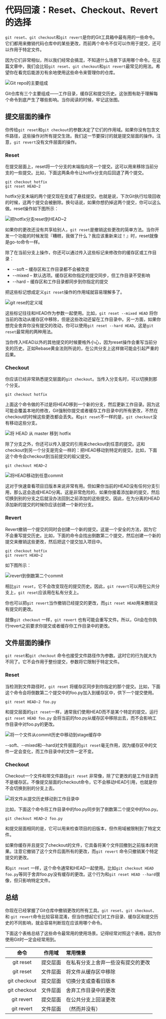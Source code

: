 # 代码回滚：Reset、Checkout、Revert的选择

`git reset`、`git checkout`和`git revert`是你的Git工具箱中最有用的一些命令。它们都用来撤销代码仓库中的某些更改，而前两个命令不仅可以作用于提交，还可以作用于特定文件。

因为它们非常相似，所以我们经常会搞混，不知道什么场景下该用哪个命令。在这篇文章中，我们会比较`git reset`、`git checkout`和`git revert`最常见的用法。希望你在看完后能游刃有余地使用这些命令来管理你的仓库。 

![Git repo的主要组成](https://www.atlassian.com/git/images/tutorials/advanced/resetting-checking-out-and-reverting/01.svg)



Git仓库有三个主要组成——工作目录，缓存区和提交历史。这张图有助于理解每个命令到底产生了哪些影响。当你阅读的时候，牢记这张图。

## 提交层面的操作

你传给`git reset`和`git checkout`的参数决定了它们的作用域。如果你没有包含文件路径，这些操作对所有提交生效。我们这一节要探讨的就是提交层面的操作。注意，`git revert`没有文件层面的操作。

### Reset

在提交层面上，reset将一个分支的末端指向另一个提交。这可以用来移除当前分支的一些提交。比如，下面这两条命令让hotfix分支向后回退了两个提交。

``` 
git checkout hotfix
git reset HEAD~2
```

hotfix分支末端的两个提交现在变成了悬挂提交。也就是说，下次Git执行垃圾回收的时候，这两个提交会被删除。换句话说，如果你想扔掉这两个提交，你可以这么做。reset操作如下图所示：

![把hotfix分支reset到HEAD~2](https://www.atlassian.com/git/images/tutorials/advanced/resetting-checking-out-and-reverting/02.svg)

如果你的更改还没有共享给别人，`git reset`是撤销这些更改的简单方法。当你开发一个功能的时候发现『糟糕，我做了什么？我应该重新来过！』时，reset就像是go-to命令一样。

除了在当前分支上操作，你还可以通过传入这些标记来修改你的缓存区或工作目录：

- --soft – 缓存区和工作目录都不会被改变
- --mixed – 默认选项。缓存区和你指定的提交同步，但工作目录不受影响
- --hard – 缓存区和工作目录都同步到你指定的提交

把这些标记想成定义`git reset`操作的作用域就容易理解多了。

![git rese的定义域](https://www.atlassian.com/git/images/tutorials/advanced/resetting-checking-out-and-reverting/03.svg)

这些标记往往和HEAD作为参数一起使用。比如，`git reset --mixed HEAD` 将你当前的改动从缓存区中移除，但是这些改动还留在工作目录中。另一方面，如果你想完全舍弃你没有提交的改动，你可以使用`git reset --hard HEAD`。这是`git reset`最常用的两种用法。

当你传入HEAD以外的其他提交的时候要格外小心，因为reset操作会重写当前分支的历史。正如Rebase黄金法则所说的，在公共分支上这样做可能会引起严重的后果。

### Checkout

你应该已经非常熟悉提交层面的`git checkout`。当传入分支名时，可以切换到那个分支。

``` 
git checkout hotfix
```

上面这个命令做的不过是将HEAD移到一个新的分支，然后更新工作目录。因为这可能会覆盖本地的修改，Git强制你提交或者缓存工作目录中的所有更改，不然在checkout的时候这些更改都会丢失。和`git reset`不一样的是，`git checkout`没有移动这些分支。

![将 HEAD 从 master 移到 hotfix](https://www.atlassian.com/git/images/tutorials/advanced/resetting-checking-out-and-reverting/04.svg)

除了分支之外，你还可以传入提交的引用来checkout到任意的提交。这和checkout到另一个分支是完全一样的：把HEAD移动到特定的提交。比如，下面这个命令会checkout到当前提交的祖父提交。

``` 
git checkout HEAD~2
```

![将HEAD移动到任意commit](https://www.atlassian.com/git/images/tutorials/advanced/resetting-checking-out-and-reverting/05.svg)

这对于快速查看项目旧版本来说非常有用。但如果你当前的HEAD没有任何分支引用，那么这会造成HEAD分离。这是非常危险的，如果你接着添加新的提交，然后切换到别的分支之后就没办法回到之前添加的这些提交。因此，在为分离的HEAD添加新的提交的时候你应该创建一个新的分支。

### Revert

Revert撤销一个提交的同时会创建一个新的提交。这是一个安全的方法，因为它不会重写提交历史。比如，下面的命令会找出倒数第二个提交，然后创建一个新的提交来撤销这些更改，然后把这个提交加入项目中。

``` 
git checkout hotfix
git revert HEAD~2
```

如下图所示：

![revert到倒数第二个commit](https://www.atlassian.com/git/images/tutorials/advanced/resetting-checking-out-and-reverting/06.svg)

相比`git reset`，它不会改变现在的提交历史。因此，`git revert`可以用在公共分支上，`git reset`应该用在私有分支上。

你也可以把`git revert`当作撤销已经提交的更改，而`git reset HEAD`用来撤销没有提交的更改。

就像`git checkout` 一样，`git revert` 也有可能会重写文件。所以，Git会在你执行revert之前要求你提交或者缓存你工作目录中的更改。

## 文件层面的操作

`git reset`和`git checkout` 命令也接受文件路径作为参数。这时它的行为就大为不同了。它不会作用于整份提交，参数将它限制于特定文件。

### Reset

当检测到文件路径时，`git reset` 将缓存区同步到你指定的那个提交。比如，下面这个命令会将倒数第二个提交中的foo.py加入到缓存区中，供下一个提交使用。

``` 
git reset HEAD~2 foo.py
```

和提交层面的`git reset`一样，通常我们使用HEAD而不是某个特定的提交。运行`git reset HEAD foo.py` 会将当前的foo.py从缓存区中移除出去，而不会影响工作目录中对foo.py的更改。

![将一个文件从commit历史中移动到stage缓存中](https://www.atlassian.com/git/images/tutorials/advanced/resetting-checking-out-and-reverting/07.svg)



--soft、--mixed和--hard对文件层面的`git reset`毫无作用，因为缓存区中的文件一定会变化，而工作目录中的文件一定不变。

### Checkout

Checkout一个文件和带文件路径`git reset` 非常像，除了它更改的是工作目录而不是缓存区。不像提交层面的checkout命令，它不会移动HEAD引用，也就是你不会切换到别的分支上去。

![将文件从提交历史移动到工作目录中](https://www.atlassian.com/git/images/tutorials/advanced/resetting-checking-out-and-reverting/08.svg)

比如，下面这个命令将工作目录中的foo.py同步到了倒数第二个提交中的foo.py。

``` 
git checkout HEAD~2 foo.py
```

和提交层面相同的是，它可以用来检查项目的旧版本，但作用域被限制到了特定文件。

如果你缓存并且提交了checkout的文件，它具备将某个文件回撤到之前版本的效果。注意它撤销了这个文件后面所有的更改，而`git revert` 命令只撤销某个特定提交的更改。

和`git reset` 一样，这个命令通常和HEAD一起使用。比如`git checkout HEAD foo.py`等同于舍弃foo.py没有缓存的更改。这个行为和`git reset HEAD --hard`很像，但只影响特定文件。

## 总结

你现在已经掌握了Git仓库中撤销更改的所有工具。`git reset`、`git checkout`、和 `git revert`命令比较容易混淆，但当你想起它们对工作目录、缓存区和提交历史的不同影响，就会容易判断现在应该用哪个命令。

下面这个表格总结了这些命令最常用的使用场景。记得经常对照这个表格，因为你使用Git时一定会经常用到。

|      命令      | 作用域  | 常用情景              |
| :----------: | :--: | :---------------- |
|  git reset   | 提交层面 | 在私有分支上舍弃一些没有提交的更改 |
|  git reset   | 文件层面 | 将文件从缓存区中移除        |
| git checkout | 提交层面 | 切换分支或查看旧版本        |
| git checkout | 文件层面 | 舍弃工作目录中的更改        |
|  git revert  | 提交层面 | 在公共分支上回滚更改        |
|  git revert  | 文件层面 | （然而并没有）           |

